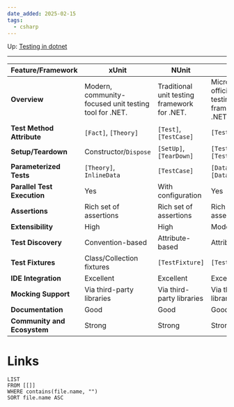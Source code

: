 ```yaml
---
date_added: 2025-02-15
tags:
  - csharp
---
```

Up: [Testing in dotnet](Testing%20in%20dotnet.md)
___

| Feature/Framework           | xUnit                                                 | NUnit                                        | MSTest                                                |
| --------------------------- | ----------------------------------------------------- | -------------------------------------------- | ----------------------------------------------------- |
| **Overview**                | Modern, community-focused unit testing tool for .NET. | Traditional unit testing framework for .NET. | Microsoft's official unit testing framework for .NET. |
| **Test Method Attribute**   | `[Fact]`, `[Theory]`                                  | `[Test]`, `[TestCase]`                       | `[TestMethod]`                                        |
| **Setup/Teardown**          | Constructor/`Dispose`                                 | `[SetUp]`, `[TearDown]`                      | `[TestInitialize]`, `[TestCleanup]`                   |
| **Parameterized Tests**     | `[Theory]`, `InlineData`                              | `[TestCase]`                                 | `[DataTestMethod]`, `[DataRow]`                       |
| **Parallel Test Execution** | Yes                                                   | With configuration                           | Yes                                                   |
| **Assertions**              | Rich set of assertions                                | Rich set of assertions                       | Rich set of assertions                                |
| **Extensibility**           | High                                                  | High                                         | Moderate                                              |
| **Test Discovery**          | Convention-based                                      | Attribute-based                              | Attribute-based                                       |
| **Test Fixtures**           | Class/Collection fixtures                             | `[TestFixture]`                              | `[TestClass]`                                         |
| **IDE Integration**         | Excellent                                             | Excellent                                    | Excellent                                             |
| **Mocking Support**         | Via third-party libraries                             | Via third-party libraries                    | Via third-party libraries                             |
| **Documentation**           | Good                                                  | Good                                         | Good                                                  |
| **Community and Ecosystem** | Strong                                                | Strong                                       | Strong                                                |
# Links
```dataview
LIST
FROM [[]]
WHERE contains(file.name, "")
SORT file.name ASC
```
